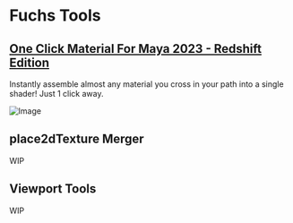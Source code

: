 # Fuchs Tools

## [One Click Material For Maya 2023 - Redshift Edition](https://github.com/TheFuchsen/Fuchs-Tools/tree/main/OCM_Redshift)

Instantly assemble almost any material you cross in your path into a single shader! Just 1 click away.

![Image](https://user-images.githubusercontent.com/104402512/238112780-88913a52-ad0a-43cc-8113-56daf604fbd6.gif)

## place2dTexture Merger

WIP

## Viewport Tools

WIP
